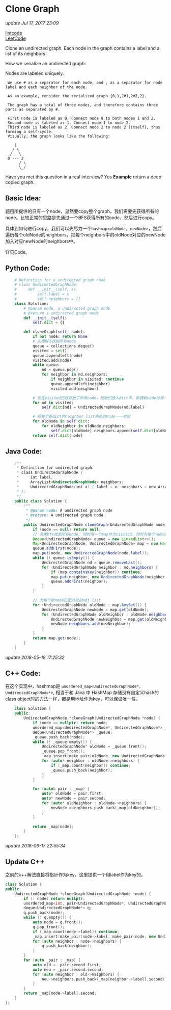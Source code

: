 # Clone Graph

_update Jul 17, 2017 23:09_

[lintcode](http://www.lintcode.com/en/problem/clone-graph/#)  
[LeetCode](https://leetcode.com/problems/clone-graph/description/)

Clone an undirected graph. Each node in the graph contains a label and a list of its neighbors.

How we serialize an undirected graph:

Nodes are labeled uniquely.

```text
 We use # as a separator for each node, and , as a separator for node label and each neighbor of the node.

 As an example, consider the serialized graph {0,1,2#1,2#2,2}.

 The graph has a total of three nodes, and therefore contains three parts as separated by #.

 First node is labeled as 0. Connect node 0 to both nodes 1 and 2.
 Second node is labeled as 1. Connect node 1 to node 2.
 Third node is labeled as 2. Connect node 2 to node 2 (itself), thus forming a self-cycle.
 Visually, the graph looks like the following:

    1
   / \
  /   \
 0 --- 2
      / \
      \_/
```

Have you met this question in a real interview? Yes **Example** return a deep copied graph.

## Basic Idea:

题目所提供的只有一个node，显然要copy整个graph，我们需要先获得所有的node。比较正常的思路是先通过一个BFS获得所有的node，然后进行copy。

具体到如何进行copy，我们可以先尽力一个`hashmap<oldNode, newNode>`，然后遍历每个oldNode的neighbors，把每个neighbors中的oldNode对应的newNode加入对应newNode的neighbors中。

详见Code。

## Python Code:

```python
    # Definition for a undirected graph node
    # class UndirectedGraphNode:
    #     def __init__(self, x):
    #         self.label = x
    #         self.neighbors = []
    class Solution:
        # @param node, a undirected graph node
        # @return a undirected graph node
        def __init__(self):
            self.dict = {}

        def cloneGraph(self, node):
            if not node: return None
            # 先用BFS找到所有node
            queue = collections.deque()
            visited = set()
            queue.appendleft(node)
            visited.add(node)
            while queue:
                nd = queue.pop()
                for neighbor in nd.neighbors:
                    if neighbor in visited: continue
                    queue.appendleft(neighbor)
                    visited.add(neighbor)

            # 现在visited已经存放了所有node，把他们放入dict中，新建新node与其一一对应
            for nd in visited:
                self.dict[nd] = UndirectedGraphNode(nd.label)

            # 把每个新dict的neighbor list用新的node一一对应
            for oldNode in self.dict:
                for oldNeighbor in oldNode.neighbors:
                    self.dict[oldNode].neighbors.append(self.dict[oldNeighbor])
            return self.dict[node]
```

## Java Code:

```java
    /**
     * Definition for undirected graph.
     * class UndirectedGraphNode {
     *     int label;
     *     ArrayList<UndirectedGraphNode> neighbors;
     *     UndirectedGraphNode(int x) { label = x; neighbors = new ArrayList<UndirectedGraphNode>(); }
     * };
     */
    public class Solution {
        /**
         * @param node: A undirected graph node
         * @return: A undirected graph node
         */
        public UndirectedGraphNode cloneGraph(UndirectedGraphNode node) {
            if (node == null) return null;
            // 先用bfs找到所有node, 同时用一个map作为visited，同时为每个node匹配新的node
            Deque<UndirectedGraphNode> queue = new LinkedList<>();
            Map<UndirectedGraphNode, UndirectedGraphNode> map = new HashMap<>();
            queue.addFirst(node);
            map.put(node, new UndirectedGraphNode(node.label));
            while (! queue.isEmpty()) {
                UndirectedGraphNode nd = queue.removeLast();
                for (UndirectedGraphNode neighbor : nd.neighbors) {
                    if (map.containsKey(neighbor)) continue;
                    map.put(neighbor, new UndirectedGraphNode(neighbor.label));
                    queue.addFirst(neighbor);
                }
            }

            // 为每个新node匹配对应的adj list
            for (UndirectedGraphNode oldNode : map.keySet()) {
                UndirectedGraphNode newNode = map.get(oldNode);
                for (UndirectedGraphNode oldNeighbor : oldNode.neighbors) {
                    UndirectedGraphNode newNeighbor = map.get(oldNeighbor);
                    newNode.neighbors.add(newNeighbor);
                }
            }
            return map.get(node);
        }
    }
```

_update 2018-05-18 17:25:32_

## C++ Code:

在这个实现中，hashmap是 `unordered_map<UndirectedGraphNode*, UndirectedGraphNode*>`, 相当于和 Java 中 HashMap 存储没有自定义hash的class object时的方法一样，都是用地址作为key，可以保证唯一性。

```cpp
    class Solution {
    public:
        UndirectedGraphNode *cloneGraph(UndirectedGraphNode *node) {
            if (node == nullptr) return node;
            unordered_map<UndirectedGraphNode*, UndirectedGraphNode*> _map;
            deque<UndirectedGraphNode*> _queue;
            _queue.push_back(node);
            while (! _queue.empty()) {
                UndirectedGraphNode* oldNode = _queue.front();
                _queue.pop_front();
                _map.insert(make_pair(oldNode, new UndirectedGraphNode(oldNode->label)));
                for (auto* neighbor : oldNode->neighbors) {
                    if (_map.count(neighbor)) continue;
                    _queue.push_back(neighbor);
                }
            }

            for (auto& pair : _map) {
                auto* oldNode = pair.first;
                auto* newNode = pair.second;
                for (auto* oldNeighbor : oldNode->neighbors) {
                    newNode->neighbors.push_back(_map[oldNeighbor]);
                }
            }

            return _map[node];
        }
    };
```

_update 2018-06-17 22:55:34_

## Update C++

之前的c++解法直接将指针作为key，这里提供一个用label作为key的。

```cpp
class Solution {
public:
    UndirectedGraphNode *cloneGraph(UndirectedGraphNode *node) {
        if (! node) return nullptr;
        unordered_map<int, pair<UndirectedGraphNode*, UndirectedGraphNode*>> _map;
        deque<UndirectedGraphNode*> q;
        q.push_back(node);
        while (! q.empty()) {
            auto node = q.front();
            q.pop_front();
            if (_map.count(node->label)) continue;
            _map.insert(make_pair(node->label, make_pair(node, new UndirectedGraphNode(node->label))));
            for (auto neighbor : node->neighbors) {
                q.push_back(neighbor);
            }
        }
        for (auto _pair : _map) {
            auto old = _pair.second.first;
            auto neu = _pair.second.second;
            for (auto neighbor : old->neighbors) {
                neu->neighbors.push_back(_map[neighbor->label].second);
            }
        }
        return _map[node->label].second;
    }
};
```

